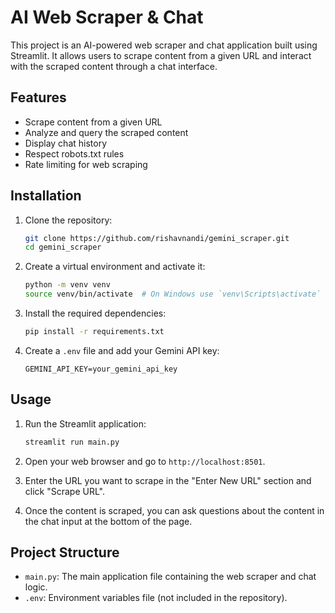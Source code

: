 # AI Web Scraper & Chat

This project is an AI-powered web scraper and chat application built using Streamlit. It allows users to scrape content from a given URL and interact with the scraped content through a chat interface.

## Features

- Scrape content from a given URL
- Analyze and query the scraped content
- Display chat history
- Respect robots.txt rules
- Rate limiting for web scraping

## Installation

1. Clone the repository:
    ```sh
    git clone https://github.com/rishavnandi/gemini_scraper.git
    cd gemini_scraper
    ```

2. Create a virtual environment and activate it:
    ```sh
    python -m venv venv
    source venv/bin/activate  # On Windows use `venv\Scripts\activate`
    ```

3. Install the required dependencies:
    ```sh
    pip install -r requirements.txt
    ```

4. Create a `.env` file and add your Gemini API key:
    ```env
    GEMINI_API_KEY=your_gemini_api_key
    ```

## Usage

1. Run the Streamlit application:
    ```sh
    streamlit run main.py
    ```

2. Open your web browser and go to `http://localhost:8501`.

3. Enter the URL you want to scrape in the "Enter New URL" section and click "Scrape URL".

4. Once the content is scraped, you can ask questions about the content in the chat input at the bottom of the page.

## Project Structure

- `main.py`: The main application file containing the web scraper and chat logic.
- `.env`: Environment variables file (not included in the repository).

